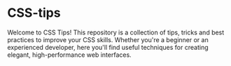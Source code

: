 # CSS-tips
Welcome to CSS Tips! This repository is a collection of tips, tricks and best practices to improve your CSS skills. Whether you're a beginner or an experienced developer, here you'll find useful techniques for creating elegant, high-performance web interfaces.
